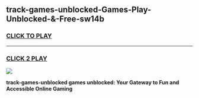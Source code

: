 
## track-games-unblocked-Games-Play-Unblocked-&-Free-sw14b
<h3>
<a href="https://premium76.site?title=track-games-unblocked&ref=24A">CLICK TO PLAY</a></h3>
<hr>

<h3>
<a href="https://premium76.site?title=track-games-unblocked&ref=24A">CLICK 2 PLAY</a>
  
</h3>

<a href="https://premium76.site?title=track-games-unblocked&ref=24A"><img src="https://clearcache.store/games.png"></a>


**track-games-unblocked games unblocked: Your Gateway to Fun and Accessible Online Gaming**
